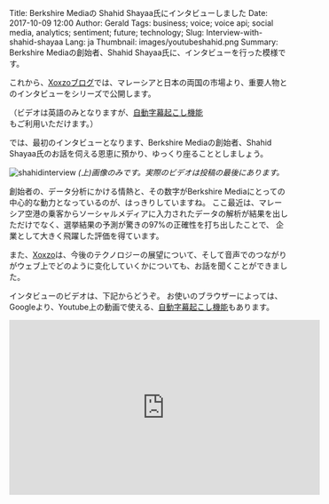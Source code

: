 Title: Berkshire Mediaの Shahid Shayaa氏にインタビューしました
Date: 2017-10-09 12:00
Author: Gerald
Tags: business; voice; voice api; social media, analytics; sentiment; future; technology; 
Slug: Interview-with-shahid-shayaa
Lang: ja
Thumbnail: images/youtubeshahid.png
Summary: Berkshire Mediaの創始者、Shahid Shayaa氏に、インタビューを行った模様です。 

これから、[Xoxzoブログ](https://blog.xoxzo.com/ja/)では、マレーシアと日本の両国の市場より、重要人物とのインタビューをシリーズで公開します。

（ビデオは英語のみとなりますが、[自動字幕起こし機能](https://support.google.com/youtube/answer/6373554?hl=ja)もご利用いただけます。）

では、最初のインタビューとなります、Berkshire Mediaの創始者、Shahid Shayaa氏のお話を伺える恩恵に預かり、ゆっくり座ることとしましょう。

![shahidinterview](/images/youtubeshahid.png)
_(上)画像のみです。実際のビデオは投稿の最後にあります。_

創始者の、データ分析にかける情熱と、その数字がBerkshire Mediaにとっての中心的な動力となっているのが、はっきりしていますね。
ここ最近は、マレーシア空港の乗客からソーシャルメディアに入力されたデータの解析が結果を出しただけでなく、選挙結果の予測が驚きの97%の正確性を打ち出したことで、
企業として大きく飛躍した評価を得ています。

また、[Xoxzo](https://www.xoxzo.com/ja/)は、今後のテクノロジーの展望について、そして音声でのつながりがウェブ上でどのように变化していくかについても、お話を聞くことができました。

インタビューのビデオは、下記からどうぞ。
お使いのブラウザーによっては、Googleより、Youtube上の動画で使える、[自動字幕起こし機能](https://support.google.com/youtube/answer/6373554?hl=ja)もあります。

<iframe width="560" height="315" src="https://www.youtube.com/embed/PilzBg1r0OE" frameborder="0" allowfullscreen></iframe>
